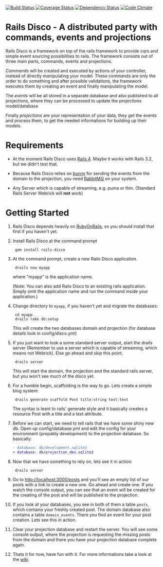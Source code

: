 [![Build Status](https://travis-ci.org/hicknhack-software/rails-disco.png?branch=master)](https://travis-ci.org/hicknhack-software/rails-disco) 
[![Coverage Status](https://coveralls.io/repos/hicknhack-software/rails-disco/badge.png)](https://coveralls.io/r/hicknhack-software/rails-disco)
[![Dependency Status](https://gemnasium.com/hicknhack-software/rails-disco.png)](https://gemnasium.com/hicknhack-software/rails-disco) 
[![Code Climate](https://codeclimate.com/github/hicknhack-software/rails-disco.png)](https://codeclimate.com/github/hicknhack-software/rails-disco)

# Rails Disco - A distributed party with commands, events and projections 

Rails Disco is a framework on top of the rails framework to provide cqrs and simple event sourcing possibilities to rails.
The framework consists out of three main parts, commands, events and projections.

_Commands_ will be created and executed by actions of your controller, instead of directly manipulating your model. These commands are only the order to do something and after possible validations, the framework executes them by creating an event and finally manipulating the model.

The _events_ will be all stored in a separate database and also published to all projections, where they can be processed to update the projections model/database

Finally _projections_ are your representation of your data, they get the events and process them, to get the needed informations for building up their models.

# Requirements

* At the moment Rails Disco uses [Rails 4](https://github.com/rails/rails). Maybe it works with Rails 3.2, but we didn't test that.

* Because Rails Disco relies on [bunny](https://github.com/ruby-amqp/bunny) for sending the events from the domain to the projection, you need [RabbitMQ](http://www.rabbitmq.com/download.html) on your system.

* Any Server which is capable of streaming, e.g. puma or thin. (Standard Rails Server Webrick will **not** work)

# Getting Started

1. Rails Disco depends heavily on [RubyOnRails](http://rubyonrails.org/), so you should install that first if you haven't yet.

2. Install Rails Disco at the command prompt 

		gem install rails-disco


3. At the command prompt, create a new Rails Disco application.

		drails new myapp

   where "myapp" is the application name.

   (Note: You can also add Rails Disco to an existing rails application. Simply omit the application name and run the command inside your application.)

4. Change directory to `myapp`, if you haven't yet and migrate the databases:

		cd myapp
		drails rake db:setup

   This will create the two databases domain and projection (for database details look in config/disco.yml)

5. If you just want to look a some standard server output, start the drails server (Remember to use a server which is capable of streaming, which means not Webrick). Else go ahead and skip this point.

		drails server

   This will start the domain, the projection and the standard rails server, but you won't see much of the disco yet.

6. For a humble begin, scaffolding is the way to go. Lets create a simple blog system:

		drails generate scaffold Post title:string text:text

   The syntax is leant to rails' generate style and it basically creates a resource Post with a title and a text attribute.

7. Before we can start, we need to tell rails that we have some shiny new db. Open up config/database.yml and edit the config for your environment (propably development) to the projection database. So basically:

	```diff
	- database: db/development.sqlite3
	+ database: db/projection_dev.sqlite3
	```

8. Now that we have something to rely on, lets see it in action:
	
		drails server

9. Go to [http://localhost:3000/posts](http://localhost:3000/posts) and you'll see an empty list of our posts with a link to create a new one. Go ahead and create one. If you watch the console output, you can see that an event will be created for the creating of the post and will be published to the projection.

10. If you look at your databases, you see in both of them a table `posts`, which contains your freshly created post. The domain database also contains a table `domain_events`. There you find an event for your post creation. Lets see this in action.

11. Clear your projection database and restart the server. You will see some console output, where the projection is requesting the missing posts from the domain and there you have your projection database complete again.

12. Thats it for now, have fun with it. For more informations take a look at the [wiki](https://github.com/hicknhack-software/rails-disco/wiki)
